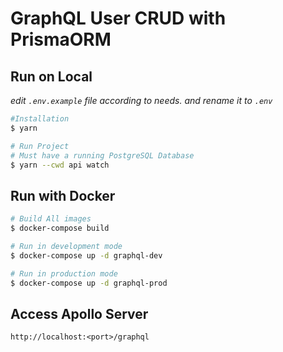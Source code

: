 # GraphQL User CRUD with PrismaORM

## Run on Local
_edit ```.env.example``` file according to needs. and rename it to ```.env```_
```bash
#Installation
$ yarn
```

```bash
# Run Project
# Must have a running PostgreSQL Database
$ yarn --cwd api watch
```
## Run with Docker
```bash
# Build All images
$ docker-compose build

# Run in development mode
$ docker-compose up -d graphql-dev

# Run in production mode
$ docker-compose up -d graphql-prod
```

## Access Apollo Server
```http://localhost:<port>/graphql```
